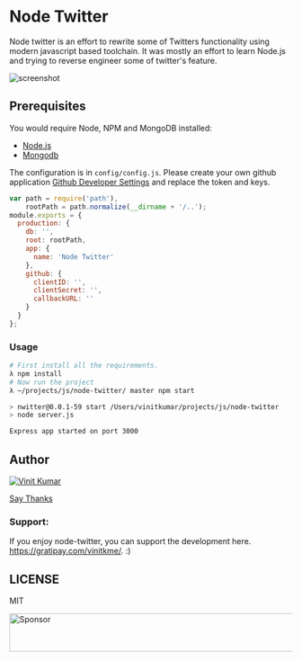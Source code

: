 # Node Twitter

Node twitter is an effort to rewrite some of Twitters functionality using modern
javascript based toolchain. It was mostly an effort to learn Node.js and trying to reverse
engineer some of twitter's feature.

![screenshot](https://cldup.com/9U54a07O4F-3000x3000.png)

## Prerequisites

You would require Node, NPM and MongoDB installed:

- [Node.js](http://nodejs.org)
- [Mongodb](http://docs.mongodb.org/manual/installation/)

The configuration is in `config/config.js`. Please create your own
github application [Github Developer Settings](https://github.com/settings/applications) and replace the token and keys.

```js
var path = require('path'),
    rootPath = path.normalize(__dirname + '/..');
module.exports = {
  production: {
    db: '',
    root: rootPath,
    app: {
      name: 'Node Twitter'
    },
    github: {
      clientID: '',
      clientSecret: '',
      callbackURL: ''
    }
  }
};
```

### Usage

```sh
# First install all the requirements.
λ npm install
# Now run the project
λ ~/projects/js/node-twitter/ master npm start

> nwitter@0.0.1-59 start /Users/vinitkumar/projects/js/node-twitter
> node server.js

Express app started on port 3000
```

## Author

[![Vinit Kumar](https://avatars0.githubusercontent.com/u/537678?v=3&s=144)](https://vinitkumar.me)

[Say Thanks](https://saythanks.io/to/vinitkumar)

### Support:
If you enjoy node-twitter, you can support the development here. https://gratipay.com/vinitkme/. :)

## LICENSE
MIT


<a target='_blank' rel='nofollow' href='https://app.codesponsor.io/link/uyhQ2YHmpDTZbNRraFXJEvTa/vinitkumar/node-twitter'>  <img alt='Sponsor' width='888' height='68' src='https://app.codesponsor.io/embed/uyhQ2YHmpDTZbNRraFXJEvTa/vinitkumar/node-twitter.svg' /></a>
